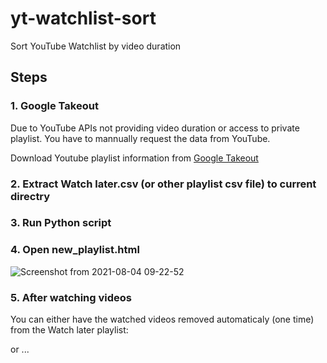 # yt-watchlist-sort
Sort YouTube Watchlist by video duration

## Steps
### 1. Google Takeout
Due to YouTube APIs not providing video duration or access to private playlist. You have to mannually request the data from YouTube.

Download Youtube playlist information from [Google Takeout]()

### 2. Extract Watch later.csv (or other playlist csv file) to current directry

### 3. Run Python script

### 4. Open new_playlist.html
![Screenshot from 2021-08-04 09-22-52](https://user-images.githubusercontent.com/13988638/128218421-ecec0af6-2baa-4d6b-b896-3d612bda016c.png)

### 5. After watching videos
You can either have the watched videos removed automaticaly (one time) from the Watch later playlist:

or ...

